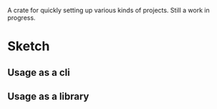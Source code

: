 A crate for quickly setting up various kinds of projects.
Still a work in progress.

# Sketch

## Usage as a cli

## Usage as a library
